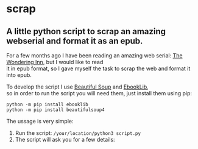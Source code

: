 # scrap
## A little python script to scrap an amazing webserial and format it as an epub.

For a few months ago I have been reading an amazing web serial: [The Wondering Inn](https://wanderinginn.com/), but I would like to read \
it in epub format, so I gave myself the task to scrap the web and format it into epub.

To develop the script I use [Beautiful Soup](https://pypi.org/project/beautifulsoup4/) and [EbookLib](https://pypi.org/project/EbookLib/), \
so in order to run the script you will need them, just install them using pip:
```
python -m pip install ebooklib
python -m pip install beautifulsoup4
```

The ussage is very simple: 
1. Run the script: ```/your/location/python3 script.py```
2. The script will ask you for a few details:

